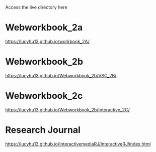 Access the live directory here

# Webworkbook_2a
https://lucyhu13.github.io/workbook_2A/

# Webworkbook_2b
https://lucyhu13.github.io/Webworkbook_2b/VSC_2B/

# Webworkbook_2c
https://lucyhu13.github.io/Webworkbook_2b/Interactive_2C/

# Research Journal
https://lucyhu13.github.io/InteractivemediaRJ/InteractiveRJ/index.html

